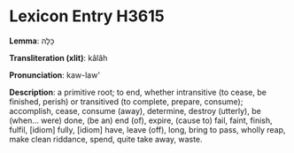 # Lexicon Entry H3615

**Lemma**: כָּלָה

**Transliteration (xlit)**: kâlâh

**Pronunciation**: kaw-law'

**Description**:
a primitive root; to end, whether intransitive (to cease, be finished, perish) or transitived (to complete, prepare, consume); accomplish, cease, consume (away), determine, destroy (utterly), be (when... were) done, (be an) end (of), expire, (cause to) fail, faint, finish, fulfil, [idiom] fully, [idiom] have, leave (off), long, bring to pass, wholly reap, make clean riddance, spend, quite take away, waste.
